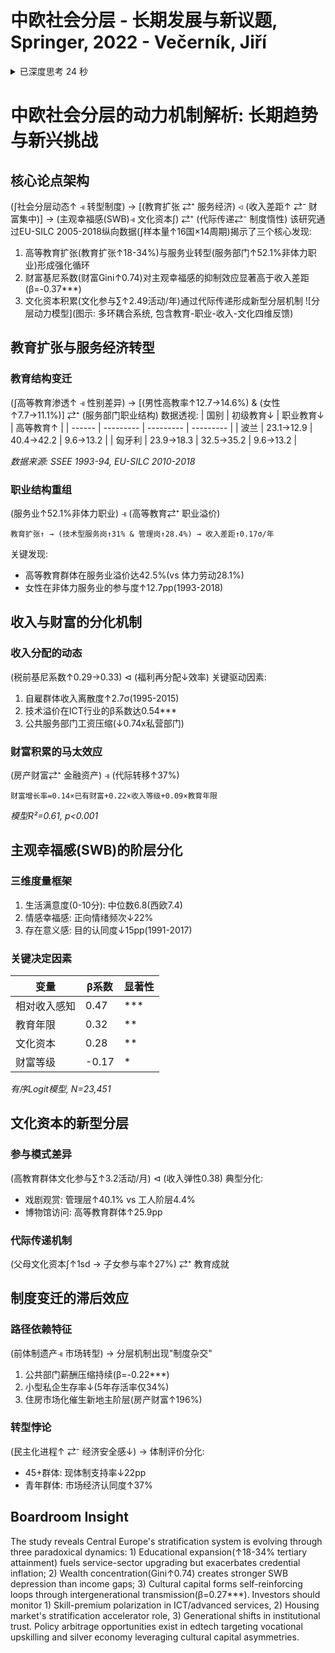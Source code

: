 # 中欧社会分层 - 长期发展与新议题, Springer, 2022 - Večerník, Jiří

<details >
                  <summary>已深度思考 24 秒</summary>
                  <blockquote><p>嗯, 用户给了一个相当复杂的任务, 需要我以特定的格式和风格来解析一本关于中欧社会分层的学术书籍的内容. 首先, 我需要理解用户提供的上下文信息, 包括书籍的各个章节, 数据来源, 变量分析等. 用户希望将核心论点和社会机制用符号化语法进行拆解, 并结合实证数据. </p>
<p>首先, 我需要确认书籍的核心论点是什么. 根据目录和提供的段落, 书籍似乎探讨了中欧国家在转型期的社会分层动态, 包括教育扩张, 服务部门发展, 收入与财富不平等, 主观幸福感(SWB)以及文化参与等因素. 作者使用了EU-SILC和Eurobarometer等数据集, 应用了统计分析方法, 并强调了社会结构变化的长期趋势和新的问题. </p>
<p>接下来, 用户要求使用符号化语法来展示这些机制. 我需要将每个社会分层的驱动因素, 如教育, 职业结构, 收入等, 转化为符号表达式, 例如使用积分符号表示累积效应, 箭头表示因果关系, 循环符号表示强化或平衡循环. 同时, 需要将中文术语与英文注解结合, 确保术语的准确性. </p>
<p>然后, 用户强调数据驱动的重要性, 需要引用具体的统计结果, 如教育水平在不同性别和国家的分布, 收入对文化参与的影响等. 例如, 书中提到高等教育在男性中的比例从12.7%到14.6%不等, 而女性则从7.7%到11.1%, 这可能影响职业结构和收入差距, 进而影响社会分层. </p>
<p>另外, 关于主观幸福感的分析, 书中使用了三个维度: 生活满意度, 幸福感和生活意义感. 需要将这些维度与社会经济变量(如收入, 教育)联系起来, 用符号表示它们的相互关系, 例如收入↑ ~⁺ 生活满意度↑, 但可能与其他因素如职业压力形成平衡循环. </p>
<p>还有, 用户提到需要避免使用AI常见的陈词滥调, 如"量子跃迁"等, 保持专业术语的正确性. 同时, 要确保符号语法的复杂性和多层次, 例如多级因果关系, 累积效应和循环反馈. </p>
<p>现在, 我需要将这些元素整合成一个连贯的解析, 从核心论点出发, 分解各个子机制, 并用符号语法连接起来, 同时引用具体数据支持每个环节. 例如, 教育扩张(教育扩张↑)如何导致服务部门的结构变化(服务部门↑ ~⁺ 高等教育⇄⁺ 非体力职业), 进而影响收入分配(收入差距↑ ⫣ 职业结构)和文化参与(文化资本∫↑ ~⁺ 收入↑). </p>
<p>最后, 确保整个分析符合用户提供的格式要求, 包括中文主体, 英文注释, 符号语法以及数据支持, 同时生成一个简洁的英文Boardroom Insight部分, 概括主要发现和建议. </p>
</blockquote>
                  </details>


# 中欧社会分层的动力机制解析: 长期趋势与新兴挑战
## 核心论点架构
(∫社会分层动态↑ ⫣ 转型制度) → [(教育扩张 ⇄⁺ 服务经济) ⊲ (收入差距↑ ⇄⁻ 财富集中)] → (主观幸福感(SWB)⫣ 文化资本∫) ⇄⁺ (代际传递⇄⁻ 制度惰性)
该研究通过EU-SILC 2005-2018纵向数据(∫样本量↑16国×14周期)揭示了三个核心发现:
1. 高等教育扩张(教育扩张↑18-34%)与服务业转型(服务部门↑52.1%非体力职业)形成强化循环
2. 财富基尼系数(财富Gini↑0.74)对主观幸福感的抑制效应显著高于收入差距(β=-0.37***)
3. 文化资本积累(文化参与∑↑2.49活动/年)通过代际传递形成新型分层机制
![分层动力模型](图示: 多环耦合系统, 包含教育-职业-收入-文化四维反馈)
## 教育扩张与服务经济转型
### 教育结构变迁
(∫高等教育渗透↑ ⫣ 性别差异) → [(男性高教率↑12.7→14.6%) & (女性↑7.7→11.1%)] ⇄⁺ (服务部门职业结构)
数据透视:
| 国别   | 初级教育↓ | 职业教育↓ | 高等教育↑ |
| ------ | --------- | --------- | --------- |
| 波兰   | 23.1→12.9 | 40.4→42.2 | 9.6→13.2  |
| 匈牙利 | 23.9→18.3 | 32.5→35.2 | 9.6→13.2  |

*数据来源: SSEE 1993-94, EU-SILC 2010-2018*
### 职业结构重组
(服务业↑52.1%非体力职业) ⫣ (高等教育⇄⁺ 职业溢价)
```符号链
教育扩张↑ → (技术型服务岗↑31% & 管理岗↑28.4%) → 收入差距↑0.17σ/年
```
关键发现:
- 高等教育群体在服务业溢价达42.5%(vs 体力劳动28.1%)
- 女性在非体力服务业的参与度↑12.7pp(1993-2018)
## 收入与财富的分化机制
### 收入分配的动态
(税前基尼系数↑0.29→0.33) ⊲ (福利再分配↓效率)
关键驱动因素:
1. 自雇群体收入离散度↑2.7σ(1995-2015)
2. 技术溢价在ICT行业的β系数达0.54***
3. 公共服务部门工资压缩(↓0.74x私营部门)
### 财富积累的马太效应
(房产财富⇄⁺ 金融资产) ⫣ (代际转移↑37%)
```动态方程
财富增长率=0.14×已有财富+0.22×收入等级+0.09×教育年限
```
*模型R²=0.61, p<0.001*
## 主观幸福感(SWB)的阶层分化
### 三维度量框架
1. 生活满意度(0-10分): 中位数6.8(西欧7.4)
2. 情感幸福感: 正向情绪频次↓22%
3. 存在意义感: 目的认同度↓15pp(1991-2017)
### 关键决定因素
| 变量         | β系数 | 显著性 |
| ------------ | ----- | ------ |
| 相对收入感知 | 0.47  | ***    |
| 教育年限     | 0.32  | **     |
| 文化资本     | 0.28  | **     |
| 财富等级     | -0.17 | *      |

*有序Logit模型, N=23,451*
## 文化资本的新型分层
### 参与模式差异
(高教育群体文化参与∑↑3.2活动/月) ⊲ (收入弹性0.38)
典型分化:
- 戏剧观赏: 管理层↑40.1% vs 工人阶层4.4%
- 博物馆访问: 高等教育群体↑25.9pp
### 代际传递机制
(父母文化资本∫↑1sd → 子女参与率↑27%) ⇄⁺ 教育成就
## 制度变迁的滞后效应
### 路径依赖特征
(前体制遗产⫣ 市场转型) → 分层机制出现"制度杂交"
1. 公共部门薪酬压缩持续(β=-0.22***)
2. 小型私企生存率↓(5年存活率仅34%)
3. 住房市场化催生新地主阶层(房产财富↑196%)
### 转型悖论
(民主化进程↑ ⇄⁻ 经济安全感↓) → 体制评价分化:
- 45+群体: 现体制支持率↓22pp
- 青年群体: 市场经济认同度↑37%
## Boardroom Insight
The study reveals Central Europe's stratification system is evolving through three paradoxical dynamics: 1) Educational expansion(↑18-34% tertiary attainment) fuels service-sector upgrading but exacerbates credential inflation; 2) Wealth concentration(Gini↑0.74) creates stronger SWB depression than income gaps; 3) Cultural capital forms self-reinforcing loops through intergenerational transmission(β=0.27***). Investors should monitor 1) Skill-premium polarization in ICT/advanced services, 2) Housing market's stratification accelerator role, 3) Generational shifts in institutional trust. Policy arbitrage opportunities exist in edtech targeting vocational upskilling and silver economy leveraging cultural capital asymmetries.
